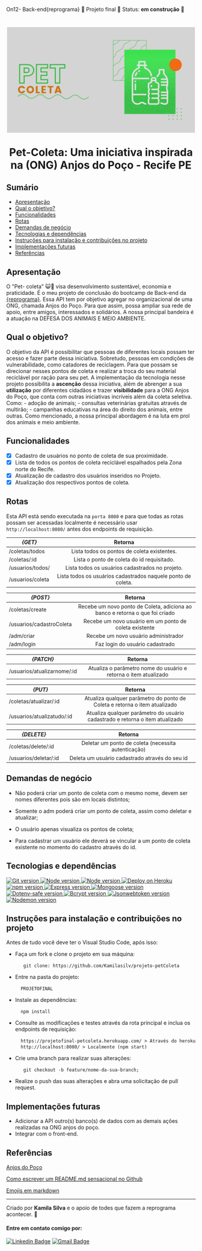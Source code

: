 On12- Back-end{reprograma} :purple_heart: Projeto final 🚀 Status: **em construção**  :construction:

<h1 align="center">
  <img src="img/Pet-Coleta.png" alt="logo do projeto Pet- coleta" width="500">
<p align="center"> Pet-Coleta: Uma iniciativa inspirada na (ONG) Anjos do Poço - Recife PE<p>
</h1>

  
## **Sumário**  

- [Apresentação](#apresentação)
- [Qual o objetivo?](#qual-o-objetivo?)
- [Funcionalidades](#funcionalidades)
- [Rotas](#rotas)
- [Demandas de negócio](#demandas-de-negocio)
- [Tecnologias e dependências ](#tecnologias-e-dependências)
- [Instruções para instalação e contribuições no projeto](#instruções-para-instalação-e-contribuições-no-projeto)
- [Implementações futuras](#implementações-futuras)
- [Referências](#referências)

## **Apresentação**

O "Pet- coleta"  :smiley_cat::dog: visa desenvolvimento sustentável, economia e praticidade. É o meu projeto de conclusão do bootcamp de Back-end da [{reprograma}](https://reprograma.com.br/). Essa  API  tem por objetivo agregar no organizacional de uma ONG, chamada Anjos do Poço. Para que assim, possa ampliar sua rede de apoio, entre amigos, interessados e solidários. A nossa principal bandeira é a atuação na DEFESA DOS ANIMAIS E MEIO AMBIENTE. 


## **Qual o objetivo?**

O objetivo da API é possibilitar que  pessoas de diferentes locais possam ter acesso e fazer parte dessa iniciativa. Sobretudo, pessoas em condições de vulnerabilidade, como catadores de reciclagem. Para que possam se direcionar nesses pontos de coleta e realizar a troca do seu material reciclável por ração para seu pet. 
A implementação da tecnologia nesse projeto possibilita a **ascenção** dessa iniciativa, além de abrenger a sua **utilização** por diferentes cidadãos e trazer **visibilidade** para a ONG Anjos do Poço, que conta com outras iniciativas incríveis além da coleta seletiva. 
Como: 
	-  adoção de animais;
	- consultas veterinárias gratuitas através de multirão;
	-  campanhas educativas na área do direito dos animais, entre outras. 
Como mencionado, a nossa principal abordagem é na luta em prol dos animais e meio ambiente. 

## **Funcionalidades**

  
- [X] Cadastro de usuários no ponto de coleta de sua proximidade. 
- [X] Lista de todos os pontos de coleta reciclável espalhados pela Zona norte do Recife.
- [X] Atualização de cadastro dos usuários inseridos no Projeto. 
- [X] Atualização dos respectivos pontos de coleta. 

## **Rotas**

  
Esta API está sendo executada na `porta 8080` e para que todas as rotas possam ser acessadas localmente é necessário usar `http://localhost:8080/` antes dos endpoints de requisição.

  
| **_{GET}_** | Retorna |
| ------------------- | :-------------------: |
| /coletas/todos | Lista todos os pontos de coleta existentes.|
| /coletas/:id | Lista o ponto de coleta do id requisitado. |
| /usuarios/todos/ | Lista todos os usuários cadastrados no projeto.
| /usuarios/coleta | Lista todos os usuários cadastrados naquele ponto de coleta. |

| **_{POST}_** | Retorna |
| ------------------- | :-------------------: |
| /coletas/create | Recebe um novo ponto de Coleta, adiciona ao banco e retorna o que foi criado |
| /usuarios/cadastroColeta | Recebe um novo usuário em um ponto de coleta existente |
| /adm/criar | Recebe um novo usuário administrador |
| /adm/login | Faz login do usuário cadastrado |

| **_{PATCH}_** | Retorna |
| ------------------- | :-------------------: |
| /usuarios/atualizarnome/:id | Atualiza o parâmetro nome do usuário e retorna o item atualizado |

| **_{PUT}_** | Retorna |
| ------------------- | :-------------------: |
| /coletas/atualizar/:id | Atualiza qualquer parâmetro do ponto de Coleta e retorna o item atualizado |
| /usuarios/atualizatudo/:id | Atualiza qualquer parâmetro do usuário cadastrado e retorna o item atualizado |

| **_{DELETE}_** | Retorna |
| ------------------- | :-------------------: |
| /coletas/delete/:id | Deletar um ponto de coleta (necessita autenticação) |
| /usuarios/deletar/:id | Deleta um usuário cadastrado através do seu id |

## Demandas de negócio

- Não poderá criar um ponto de coleta com o mesmo nome, devem ser nomes diferentes pois são em locais distintos;

- Somente o adm poderá criar um ponto de coleta, assim como deletar e atualizar;

- O usuário apenas visualiza os pontos de coleta;

- Para cadastrar um usuário ele deverá se vincular a um ponto de coleta existente no momento do cadastro através do id. 

## **Tecnologias e dependências**

 
<p  align="left">
<a>
<a  href="https://git-scm.com/"><img  alt="Git version"  src="https://img.shields.io/badge/Git/GitHub-green">
<a  href="https://nodejs.org/pt-br/"><img  alt="Node version"  src="https://img.shields.io/badge/NodeJS-green">
<a  href="https://www.mongodb.com/cloud/atlas"><img  alt="Node version"  src="https://img.shields.io/badge/MongoDB%20Atlas-green">
<a  href="https://herokuapp.com/"><img  alt="Deploy on Heroku"  src="https://img.shields.io/badge/Heroku-orange">
<br/>
<a  href="https://www.npmjs.com/"><img  alt="npm version"  src="https://img.shields.io/badge/npm-6.14.6-orange">
<a  href="https://expressjs.com/pt-br/"><img  alt="Express version"  src="https://img.shields.io/badge/express-4.17.1-orange">
<a  href="https://mongoosejs.com/"><img  alt="Mongoose version"  src="https://img.shields.io/badge/mongoose-5.10.17-white">
<a  href="https://www.npmjs.com/package/dotenv-safe"><img  alt="Dotenv-safe version"  src="https://img.shields.io/badge/dotenv-8.2.0-white">
<a  href="https://www.npmjs.com/package/bcryptjs"><img  alt="Bcrypt version"  src="https://img.shields.io/badge/bcrypt-5.0.0-white">
<a  href="https://www.npmjs.com/package/jsonwebtoken"><img  alt="Jsonwebtoken version"  src="https://img.shields.io/badge/jsonwebtoken-8.5.1-green">
<a  href="https://www.npmjs.com/package/nodemon"><img  alt="Nodemon version"  src="https://img.shields.io/badge/nodemon-2.0.6-green">
</a>
</p>


## **Instruções para instalação e contribuições no projeto**

Antes de tudo você deve ter o Visual Studio Code, após isso: 
- Faça um fork e clone o projeto em sua máquina: 

		 git clone: https://github.com/Kamilasilv/projeto-petColeta
- Entre na pasta do projeto:

		PROJETOFINAL
- Instale as dependências: 

		npm install 
- Consulte as modificações e testes através da rota principal e inclua os endpoints de requisição:

		https://projetofinal-petcoleta.herokuapp.com/ > Através do heroku
		http://localhost:8080/ > Localmente (npm start)
	

- Crie uma branch para realizar suas alterações:

		 git checkout -b feature/nome-da-sua-branch;

 - Realize o push das suas alterações e abra uma solicitação de  pull request.


## **Implementações futuras**
- Adicionar a API outro(s) banco(s) de dados com as demais ações realizadas na ONG anjos do poço. 
- Integrar com o front-end. 

## **Referências**

[Anjos do Poço](http://www.anjosdopoco.org/)

[Como escrever um README.md sensacional no Github](https://dev.to/reginadiana/como-escrever-um-readme-md-sensacional-no-github-4509#o-que-%C3%A9-o-readme)

[Emojis em markdown](https://gist.github.com/tgmarinho/6cf35ac45644a0b68a45069d23c2e4b6)

<hr>

  

Criado  por **Kamila Silva** e o apoio de todes que fazem a reprograma acontecer. :purple_heart:
#### Entre em contato comigo por:
[![Linkedin Badge](https://img.shields.io/badge/-Kamila%20Silva-blue?style=flat-square&logo=Linkedin&logoColor=white)](https://www.linkedin.com/in/kamila-silva/) 
[![Gmail Badge](https://img.shields.io/badge/-kamillasilva140@gmail.com-c14438?style=flat-square&logo=Gmail&logoColor=white&link=mailto:olga.mahin@gmail.com)](mailto:kamillasilva140@gmail.com)

